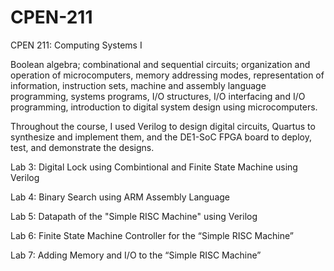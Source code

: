 # CPEN-211
CPEN 211: Computing Systems I

Boolean algebra; combinational and sequential circuits; organization and operation of microcomputers, memory addressing modes, representation of information, instruction sets, machine and assembly language programming, systems programs, I/O structures, I/O interfacing and I/O programming, introduction to digital system design using microcomputers.

Throughout the course, I used Verilog to design digital circuits, Quartus to synthesize and implement them, and the DE1-SoC FPGA board to deploy, test, and demonstrate the designs.

Lab 3: Digital Lock using Combintional and Finite State Machine using Verilog

Lab 4: Binary Search using ARM Assembly Language

Lab 5: Datapath of the "Simple RISC Machine" using Verilog

Lab 6: Finite State Machine Controller for the “Simple RISC Machine”

Lab 7: Adding Memory and I/O to the “Simple RISC Machine”
